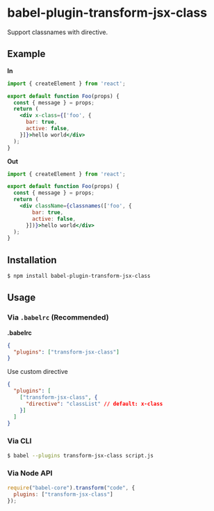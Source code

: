 # babel-plugin-transform-jsx-class

Support classnames with directive.

## Example

**In**

```jsx
import { createElement } from 'react';

export default function Foo(props) {
  const { message } = props;
  return (
    <div x-class={['foo', {
      bar: true,
      active: false,
    }]}>hello world</div>
  );
}
```

**Out**

```jsx
import { createElement } from 'react';

export default function Foo(props) {
  const { message } = props;
  return (
    <div className={classnames(['foo', {
	    bar: true,
	    active: false,
	  }])}>hello world</div>
  );
}
```

## Installation

```sh
$ npm install babel-plugin-transform-jsx-class
```

## Usage

### Via `.babelrc` (Recommended)

**.babelrc**

```json
{
  "plugins": ["transform-jsx-class"]
}
```

Use custom directive

```json
{
  "plugins": [
    ["transform-jsx-class", {
      "directive": "classList" // default: x-class
    }]
  ]
}
```

### Via CLI

```sh
$ babel --plugins transform-jsx-class script.js
```

### Via Node API

```javascript
require("babel-core").transform("code", {
  plugins: ["transform-jsx-class"]
});
```
